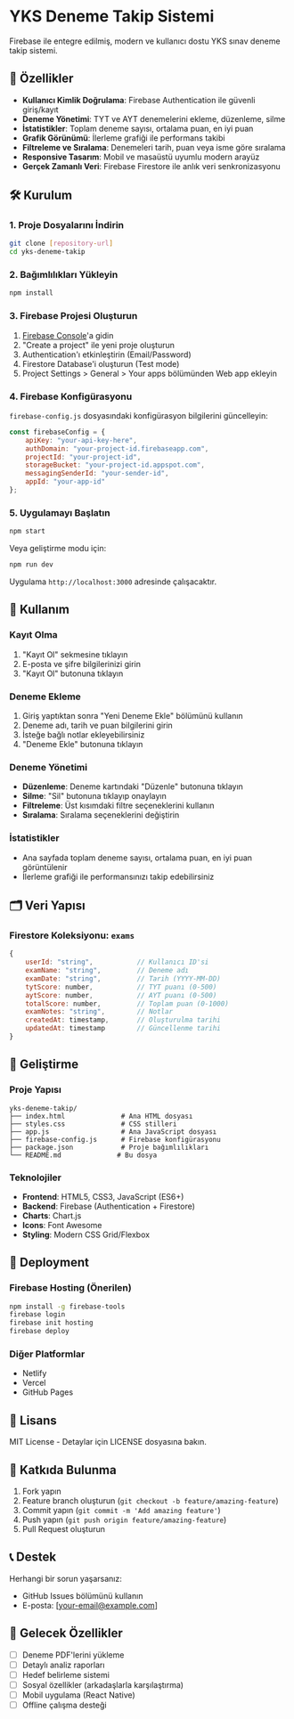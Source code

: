 # YKS Deneme Takip Sistemi

Firebase ile entegre edilmiş, modern ve kullanıcı dostu YKS sınav deneme takip sistemi.

## 🚀 Özellikler

- **Kullanıcı Kimlik Doğrulama**: Firebase Authentication ile güvenli giriş/kayıt
- **Deneme Yönetimi**: TYT ve AYT denemelerini ekleme, düzenleme, silme
- **İstatistikler**: Toplam deneme sayısı, ortalama puan, en iyi puan
- **Grafik Görünümü**: İlerleme grafiği ile performans takibi
- **Filtreleme ve Sıralama**: Denemeleri tarih, puan veya isme göre sıralama
- **Responsive Tasarım**: Mobil ve masaüstü uyumlu modern arayüz
- **Gerçek Zamanlı Veri**: Firebase Firestore ile anlık veri senkronizasyonu

## 🛠️ Kurulum

### 1. Proje Dosyalarını İndirin
```bash
git clone [repository-url]
cd yks-deneme-takip
```

### 2. Bağımlılıkları Yükleyin
```bash
npm install
```

### 3. Firebase Projesi Oluşturun

1. [Firebase Console](https://console.firebase.google.com/)'a gidin
2. "Create a project" ile yeni proje oluşturun
3. Authentication'ı etkinleştirin (Email/Password)
4. Firestore Database'i oluşturun (Test mode)
5. Project Settings > General > Your apps bölümünden Web app ekleyin

### 4. Firebase Konfigürasyonu

`firebase-config.js` dosyasındaki konfigürasyon bilgilerini güncelleyin:

```javascript
const firebaseConfig = {
    apiKey: "your-api-key-here",
    authDomain: "your-project-id.firebaseapp.com",
    projectId: "your-project-id",
    storageBucket: "your-project-id.appspot.com",
    messagingSenderId: "your-sender-id",
    appId: "your-app-id"
};
```

### 5. Uygulamayı Başlatın
```bash
npm start
```

Veya geliştirme modu için:
```bash
npm run dev
```

Uygulama `http://localhost:3000` adresinde çalışacaktır.

## 📱 Kullanım

### Kayıt Olma
1. "Kayıt Ol" sekmesine tıklayın
2. E-posta ve şifre bilgilerinizi girin
3. "Kayıt Ol" butonuna tıklayın

### Deneme Ekleme
1. Giriş yaptıktan sonra "Yeni Deneme Ekle" bölümünü kullanın
2. Deneme adı, tarih ve puan bilgilerini girin
3. İsteğe bağlı notlar ekleyebilirsiniz
4. "Deneme Ekle" butonuna tıklayın

### Deneme Yönetimi
- **Düzenleme**: Deneme kartındaki "Düzenle" butonuna tıklayın
- **Silme**: "Sil" butonuna tıklayıp onaylayın
- **Filtreleme**: Üst kısımdaki filtre seçeneklerini kullanın
- **Sıralama**: Sıralama seçeneklerini değiştirin

### İstatistikler
- Ana sayfada toplam deneme sayısı, ortalama puan, en iyi puan görüntülenir
- İlerleme grafiği ile performansınızı takip edebilirsiniz

## 🗂️ Veri Yapısı

### Firestore Koleksiyonu: `exams`

```javascript
{
    userId: "string",           // Kullanıcı ID'si
    examName: "string",         // Deneme adı
    examDate: "string",         // Tarih (YYYY-MM-DD)
    tytScore: number,           // TYT puanı (0-500)
    aytScore: number,           // AYT puanı (0-500)
    totalScore: number,         // Toplam puan (0-1000)
    examNotes: "string",        // Notlar
    createdAt: timestamp,       // Oluşturulma tarihi
    updatedAt: timestamp        // Güncellenme tarihi
}
```

## 🔧 Geliştirme

### Proje Yapısı
```
yks-deneme-takip/
├── index.html              # Ana HTML dosyası
├── styles.css              # CSS stilleri
├── app.js                  # Ana JavaScript dosyası
├── firebase-config.js      # Firebase konfigürasyonu
├── package.json            # Proje bağımlılıkları
└── README.md              # Bu dosya
```

### Teknolojiler
- **Frontend**: HTML5, CSS3, JavaScript (ES6+)
- **Backend**: Firebase (Authentication + Firestore)
- **Charts**: Chart.js
- **Icons**: Font Awesome
- **Styling**: Modern CSS Grid/Flexbox

## 🚀 Deployment

### Firebase Hosting (Önerilen)
```bash
npm install -g firebase-tools
firebase login
firebase init hosting
firebase deploy
```

### Diğer Platformlar
- Netlify
- Vercel
- GitHub Pages

## 📝 Lisans

MIT License - Detaylar için LICENSE dosyasına bakın.

## 🤝 Katkıda Bulunma

1. Fork yapın
2. Feature branch oluşturun (`git checkout -b feature/amazing-feature`)
3. Commit yapın (`git commit -m 'Add amazing feature'`)
4. Push yapın (`git push origin feature/amazing-feature`)
5. Pull Request oluşturun

## 📞 Destek

Herhangi bir sorun yaşarsanız:
- GitHub Issues bölümünü kullanın
- E-posta: [your-email@example.com]

## 🔮 Gelecek Özellikler

- [ ] Deneme PDF'lerini yükleme
- [ ] Detaylı analiz raporları
- [ ] Hedef belirleme sistemi
- [ ] Sosyal özellikler (arkadaşlarla karşılaştırma)
- [ ] Mobil uygulama (React Native)
- [ ] Offline çalışma desteği
